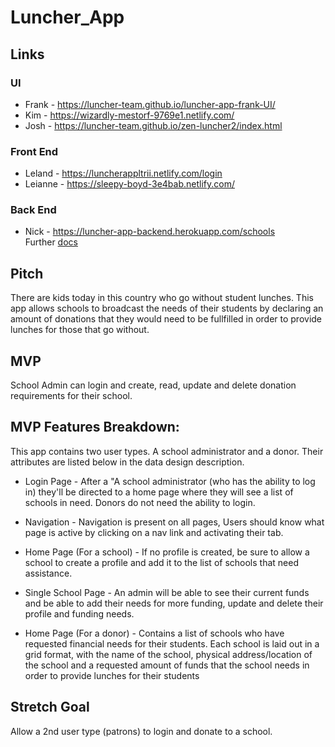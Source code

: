 # Luncher_App

## Links

### UI
* Frank - https://luncher-team.github.io/luncher-app-frank-UI/
* Kim - https://wizardly-mestorf-9769e1.netlify.com/
* Josh - https://luncher-team.github.io/zen-luncher2/index.html

### Front End
* Leland - https://luncherappltrii.netlify.com/login
* Leianne - https://sleepy-boyd-3e4bab.netlify.com/

### Back End
* Nick - https://luncher-app-backend.herokuapp.com/schools  
Further [docs](https://github.com/luncher-team/LA-Backend-Nick-Stricker/blob/master/README.md)

## Pitch 
There are kids today in this country who go without student lunches. This app allows schools to broadcast the needs of their students by declaring an amount of donations that they would need to be fullfilled in order to provide lunches for those that go without. 

## MVP
School Admin can login and create, read, update and delete donation requirements for their school.

## MVP Features Breakdown:

This app contains two user types. A school administrator and a donor. Their attributes are listed below in the data design description.

* Login Page - After a "A school administrator (who has the ability to log in) they'll be directed to a home page where they will see a list of schools in need. Donors do not need the ability to login. 

* Navigation - Navigation is present on all pages, Users should know what page is active by clicking on a nav link and activating their tab.

* Home Page  (For a school) - If no profile is created, be sure to allow a school to create a profile and add it to the list of schools that need assistance. 

* Single School Page - An admin will be able to see their current funds and be able to add their needs for more funding, update and delete their profile and funding needs.

* Home Page (For a donor) - Contains a list of schools who have requested financial needs for their students. Each school is laid out in a grid format, with the name of the school, physical address/location of the school and a requested amount of funds that the school needs in order to provide lunches for their students

## Stretch Goal
Allow a 2nd user type (patrons) to login and donate to a school. 
